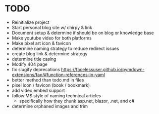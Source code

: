 # TODO
- Reinitialize project
- Start personal blog site w/ chirpy & link
- Document setup & determine if should be on blog or knowledge base
- Make youtube video for both platforms
- Make pixel art icon & favicon
- determine naming strategy to reduce redirect issues
- create blog link & determine strategy
- determine title casing
- Modify 404 page
- fix slugify deprecations
https://facelessuser.github.io/pymdown-extensions/faq/#function-references-in-yaml
- better method than todo.md in files
- pixel icon / favicon (book / bookmark)
- add video embed support
- follow M$ style of naming technical articles
  - specifically how they chunk asp.net, blazor, .net, and c#
- determine orphaned images and trim
